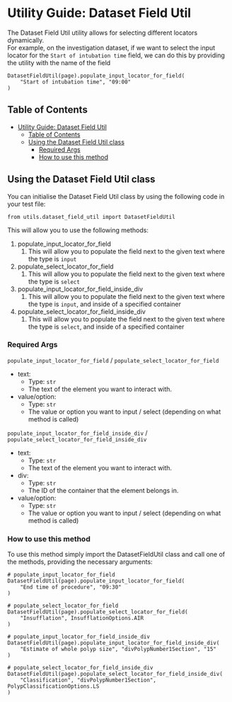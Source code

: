 # Utility Guide: Dataset Field Util

The Dataset Field Util utility allows for selecting different locators dynamically.<br>
For example, on the investigation dataset, if we want to select the input locator for the `Start of intubation time` field, we can do this by providing the utility with the name of the field

    DatasetFieldUtil(page).populate_input_locator_for_field(
        "Start of intubation time", "09:00"
    )

## Table of Contents

- [Utility Guide: Dataset Field Util](#utility-guide-dataset-field-util)
  - [Table of Contents](#table-of-contents)
  - [Using the Dataset Field Util class](#using-the-dataset-field-util-class)
    - [Required Args](#required-args)
    - [How to use this method](#how-to-use-this-method)

## Using the Dataset Field Util class

You can initialise the Dataset Field Util class by using the following code in your test file:

    from utils.dataset_field_util import DatasetFieldUtil

This will allow you to use the following methods:

1. populate_input_locator_for_field
   1. This will allow you to populate the field next to the given text where the type is `input`
2. populate_select_locator_for_field
   1. This will allow you to populate the field next to the given text where the type is `select`
3. populate_input_locator_for_field_inside_div
   1. This will allow you to populate the field next to the given text where the type is `input`, and inside of a specified container
4. populate_select_locator_for_field_inside_div
   1. This will allow you to populate the field next to the given text where the type is `select`, and inside of a specified container

### Required Args

`populate_input_locator_for_field` / `populate_select_locator_for_field`

- text:
  - Type: `str`
  - The text of the element you want to interact with.
- value/option:
  - Type: `str`
  - The value or option you want to input / select (depending on what method is called)

`populate_input_locator_for_field_inside_div` / `populate_select_locator_for_field_inside_div`

- text:
  - Type: `str`
  - The text of the element you want to interact with.
- div:
  - Type: `str`
  - The ID of the container that the element belongs in.
- value/option:
  - Type: `str`
  - The value or option you want to input / select (depending on what method is called)

### How to use this method

To use this method simply import the DatasetFieldUtil class and call one of the methods, providing the necessary arguments:

    # populate_input_locator_for_field
    DatasetFieldUtil(page).populate_input_locator_for_field(
        "End time of procedure", "09:30"
    )

    # populate_select_locator_for_field
    DatasetFieldUtil(page).populate_select_locator_for_field(
        "Insufflation", InsufflationOptions.AIR
    )

    # populate_input_locator_for_field_inside_div
    DatasetFieldUtil(page).populate_input_locator_for_field_inside_div(
        "Estimate of whole polyp size", "divPolypNumber1Section", "15"
    )

    # populate_select_locator_for_field_inside_div
    DatasetFieldUtil(page).populate_select_locator_for_field_inside_div(
        "Classification", "divPolypNumber1Section", PolypClassificationOptions.LS
    )
